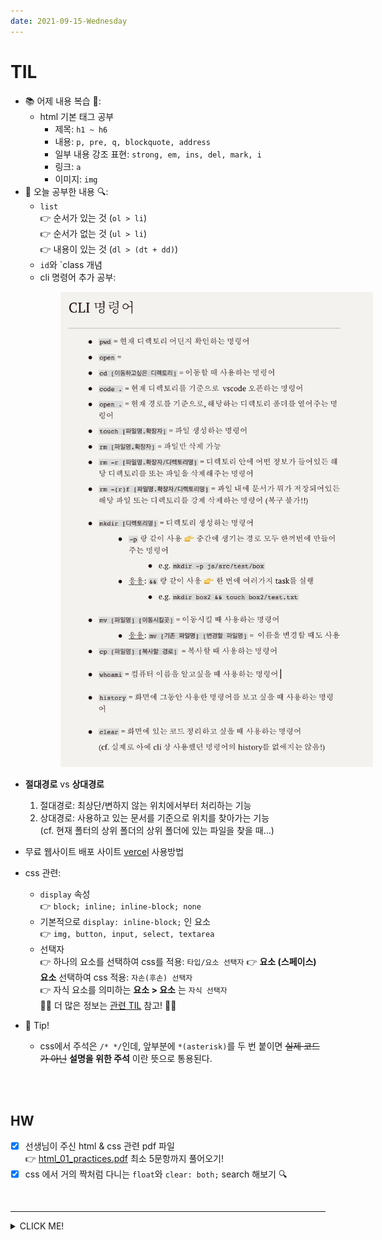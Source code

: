 ```yaml
---
date: 2021-09-15-Wednesday
---
```


# TIL 
- 📚 어제 내용 복습  📖:    
  - html 기본 태그 공부
    - 제목: `h1 ~ h6`
    - 내용: `p, pre, q, blockquote, address`
    - 일부 내용 강조 표현: `strong, em, ins, del, mark, i`
    - 링크: `a`
    - 이미지: `img`
- 🔎 오늘 공부한 내용 🔍: 
  - `list`       
    👉 순서가 있는 것 (`ol > li`)      
    👉 순서가 없는 것 (`ul > li`)    
    👉 내용이 있는 것 (`dl > (dt + dd)`)
  - `id`와 `class 개념 
  - cli 명령어 추가 공부: 

<img src="./images/cli_command_2.png" alt="cli 명령어 추가 공부 내용" width="500px" style="padding-left:80px;" />
<br /> 

  - **절대경로** vs **상대경로** 
    1. 절대경로: 최상단/변하지 않는 위치에서부터 처리하는 기능 
    2. 상대경로: 사용하고 있는 문서를 기준으로 위치를 찾아가는 기능   
    (cf. 현재 폴터의 상위 폴더의 상위 폴더에 있는 파일을 찾을 때...)
- 무료 웹사이트 배포 사이트 [vercel](https://vercel.com/dashboard) 사용방법 
- css 관련: 
  - `display` 속성     
  👉 `block; inline; inline-block; none`
  - 기본적으로 `display: inline-block;` 인 요소    
  👉 `img, button, input, select, textarea`
  - 선택자     
   👉 하나의 요소를 선택하여 css를 적용: `타입/요소 선택자` 
   👉 **요소 (스페이스) 요소** 선택하여 css 적용: `자손(후손) 선택자`     
   👉 자식 요소를 의미하는 **요소 > 요소** 는 `자식 선택자`     
   📍📍 더 많은 정보는 [관련 TIL](https://github.com/ekfka4863/TIL/blob/master/CSS%26SASS%26Bootstrap/CSS/CSS_Selectors.md) 참고! 📍📍 

- 📌 Tip! 
  - css에서 주석은 `/* */`인데, 앞부분에 `*(asterisk)`를 두 번 붙이면 ~~실제 코드가 아닌~~ **설명을 위한 주석** 이란 뜻으로 통용된다.

<br />
<br />

## HW
- [x] 선생님이 주신 html & css 관련 pdf 파일     
👉 [html_01_practices.pdf](https://github.com/ekfka4863/frontEndCource_210901/blob/main/source/html_01_practices.pdf) 최소 5문항까지 풀어오기! 
- [x] css 에서 거의 짝처럼 다니는 `float`와 `clear: both;` search 해보기 🔍

<br />

---

<details>
<summary>CLICK ME!</summary>  

- cf.  
  - https://github.com/ekfka4863/TIL/blob/master/CSS%26SASS%26Bootstrap/CSS/CSS_Selectors.md
  - https://developer.mozilla.org/ko/docs/Web/CSS/display
  - https://developer.mozilla.org/ko/docs/Web/CSS/CSS_Selectors
  - https://www.w3schools.com/cssref/css_selectors.asp

</detials>  




